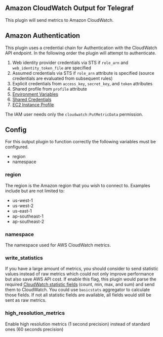 ## Amazon CloudWatch Output for Telegraf

This plugin will send metrics to Amazon CloudWatch.

## Amazon Authentication

This plugin uses a credential chain for Authentication with the CloudWatch
API endpoint. In the following order the plugin will attempt to authenticate.
1. Web identity provider credentials via STS if `role_arn` and `web_identity_token_file` are specified
2. Assumed credentials via STS if `role_arn` attribute is specified (source credentials are evaluated from subsequent rules)
3. Explicit credentials from `access_key`, `secret_key`, and `token` attributes
4. Shared profile from `profile` attribute
5. [Environment Variables](https://github.com/aws/aws-sdk-go/wiki/configuring-sdk#environment-variables)
6. [Shared Credentials](https://github.com/aws/aws-sdk-go/wiki/configuring-sdk#shared-credentials-file)
7. [EC2 Instance Profile](http://docs.aws.amazon.com/AWSEC2/latest/UserGuide/iam-roles-for-amazon-ec2.html)

The IAM user needs only the `cloudwatch:PutMetricData` permission.

## Config

For this output plugin to function correctly the following variables
must be configured.

* region
* namespace

### region

The region is the Amazon region that you wish to connect to.
Examples include but are not limited to:
* us-west-1
* us-west-2
* us-east-1
* ap-southeast-1
* ap-southeast-2

### namespace

The namespace used for AWS CloudWatch metrics.

### write_statistics

If you have a large amount of metrics, you should consider to send statistic 
values instead of raw metrics which could not only improve performance but 
also save AWS API cost. If enable this flag, this plugin would parse the required 
[CloudWatch statistic fields](https://docs.aws.amazon.com/sdk-for-go/api/service/cloudwatch/#StatisticSet) 
(count, min, max, and sum) and send them to CloudWatch. You could use `basicstats` 
aggregator to calculate those fields. If not all statistic fields are available, 
all fields would still be sent as raw metrics.

### high_resolution_metrics
Enable high resolution metrics (1 second precision) instead of standard ones (60 seconds precision)